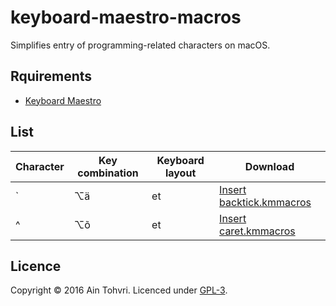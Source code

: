 # keyboard-maestro-macros

Simplifies entry of programming-related characters on macOS.

## Rquirements

- [Keyboard Maestro](https://www.keyboardmaestro.com/main/)

## List

| Character | Key combination | Keyboard layout | Download                      |
| --------- | --------------- | --------------- | --------                      |
| `         | ⌥ä              | et              | [Insert backtick.kmmacros][1] |
| ^         | ⌥õ              | et              | [Insert caret.kmmacros][2]    |

## Licence

Copyright © 2016 Ain Tohvri. Licenced under [GPL-3]().

[1]: https://raw.githubusercontent.com/ain/keyboard-maestro-macros/master/Insert%20backtick.kmmacros
[2]: https://raw.githubusercontent.com/ain/keyboard-maestro-macros/master/Insert%20caret.kmmacros
